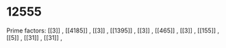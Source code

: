 # 12555

Prime factors: [[3]] , [[4185]] , [[3]] , [[1395]] , [[3]] , [[465]] , [[3]] , [[155]] , [[5]] , [[31]] , [[31]] , 